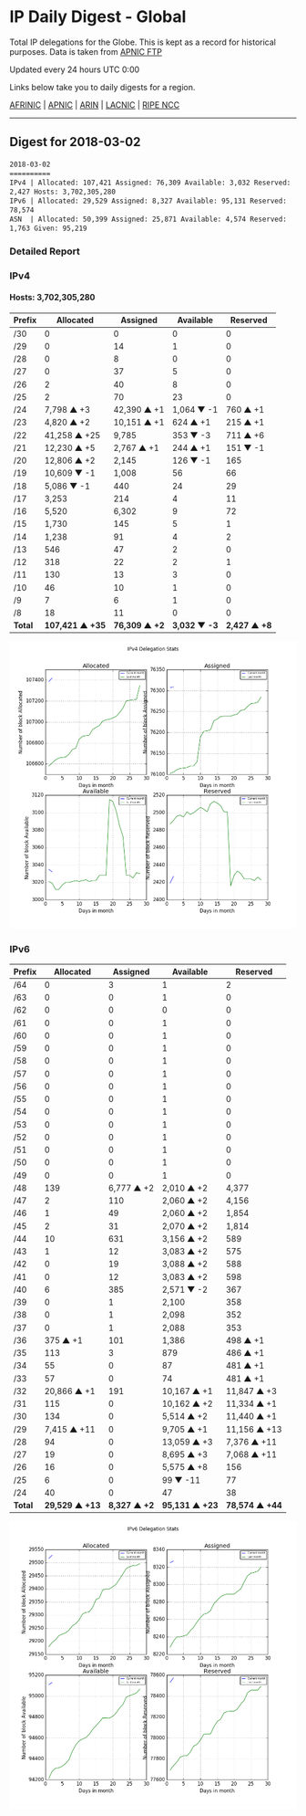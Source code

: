 # IP Daily Digest - Global

Total IP delegations for the Globe. This is kept as a record for historical purposes. Data is taken from [APNIC FTP](https://ftp.apnic.net/)

Updated every 24 hours UTC 0:00

Links below take you to daily digests for a region.

[AFRINIC](./archives/AFRINIC/) | [APNIC](./archives/APNIC/) | [ARIN](./archives/ARIN/) | [LACNIC](./archives/LACNIC/) | [RIPE NCC](./archives/RIPE_NCC/)

---

## Digest for 2018-03-02
```
2018-03-02
==========
IPv4 | Allocated: 107,421 Assigned: 76,309 Available: 3,032 Reserved: 2,427 Hosts: 3,702,305,280
IPv6 | Allocated: 29,529 Assigned: 8,327 Available: 95,131 Reserved: 78,574
ASN  | Allocated: 50,399 Assigned: 25,871 Available: 4,574 Reserved: 1,763 Given: 95,219
```

### Detailed Report

### IPv4

#### Hosts: **3,702,305,280**

| Prefix | Allocated | Assigned | Available | Reserved |
| ----- | ----- | ----- | ----- | ----- |
| /30 | 0 | 0 | 0 | 0 |
| /29 | 0 | 14 | 1 | 0 |
| /28 | 0 | 8 | 0 | 0 |
| /27 | 0 | 37 | 5 | 0 |
| /26 | 2 | 40 | 8 | 0 |
| /25 | 2 | 70 | 23 | 0 |
| /24 | 7,798 ▲ +3 | 42,390 ▲ +1 | 1,064 ▼ -1 | 760 ▲ +1 |
| /23 | 4,820 ▲ +2 | 10,151 ▲ +1 | 624 ▲ +1 | 215 ▲ +1 |
| /22 | 41,258 ▲ +25 | 9,785 | 353 ▼ -3 | 711 ▲ +6 |
| /21 | 12,230 ▲ +5 | 2,767 ▲ +1 | 244 ▲ +1 | 151 ▼ -1 |
| /20 | 12,806 ▲ +2 | 2,145 | 126 ▼ -1 | 165 |
| /19 | 10,609 ▼ -1 | 1,008 | 56 | 66 |
| /18 | 5,086 ▼ -1 | 440 | 24 | 29 |
| /17 | 3,253 | 214 | 4 | 11 |
| /16 | 5,520 | 6,302 | 9 | 72 |
| /15 | 1,730 | 145 | 5 | 1 |
| /14 | 1,238 | 91 | 4 | 2 |
| /13 | 546 | 47 | 2 | 0 |
| /12 | 318 | 22 | 2 | 1 |
| /11 | 130 | 13 | 3 | 0 |
| /10 | 46 | 10 | 1 | 0 |
| /9 | 7 | 6 | 1 | 0 |
| /8 | 18 | 11 | 0 | 0 |
| **Total** | **107,421 ▲ +35** | **76,309 ▲ +2** | **3,032 ▼ -3** | **2,427 ▲ +8** |

![ipv4-stats](ipv4-figure.png)

### IPv6

| Prefix | Allocated | Assigned | Available | Reserved |
| ----- | ----- | ----- | ----- | ----- |
| /64 | 0 | 3 | 1 | 2 |
| /63 | 0 | 0 | 1 | 0 |
| /62 | 0 | 0 | 0 | 0 |
| /61 | 0 | 0 | 1 | 0 |
| /60 | 0 | 0 | 1 | 0 |
| /59 | 0 | 0 | 1 | 0 |
| /58 | 0 | 0 | 1 | 0 |
| /57 | 0 | 0 | 1 | 0 |
| /56 | 0 | 0 | 1 | 0 |
| /55 | 0 | 0 | 1 | 0 |
| /54 | 0 | 0 | 1 | 0 |
| /53 | 0 | 0 | 1 | 0 |
| /52 | 0 | 0 | 1 | 0 |
| /51 | 0 | 0 | 1 | 0 |
| /50 | 0 | 0 | 1 | 0 |
| /49 | 0 | 0 | 1 | 0 |
| /48 | 139 | 6,777 ▲ +2 | 2,010 ▲ +2 | 4,377 |
| /47 | 2 | 110 | 2,060 ▲ +2 | 4,156 |
| /46 | 1 | 49 | 2,060 ▲ +2 | 1,854 |
| /45 | 2 | 31 | 2,070 ▲ +2 | 1,814 |
| /44 | 10 | 631 | 3,156 ▲ +2 | 589 |
| /43 | 1 | 12 | 3,083 ▲ +2 | 575 |
| /42 | 0 | 19 | 3,088 ▲ +2 | 588 |
| /41 | 0 | 12 | 3,083 ▲ +2 | 598 |
| /40 | 6 | 385 | 2,571 ▼ -2 | 367 |
| /39 | 0 | 1 | 2,100 | 358 |
| /38 | 0 | 1 | 2,098 | 352 |
| /37 | 0 | 1 | 2,088 | 353 |
| /36 | 375 ▲ +1 | 101 | 1,386 | 498 ▲ +1 |
| /35 | 113 | 3 | 879 | 486 ▲ +1 |
| /34 | 55 | 0 | 87 | 481 ▲ +1 |
| /33 | 57 | 0 | 74 | 481 ▲ +1 |
| /32 | 20,866 ▲ +1 | 191 | 10,167 ▲ +1 | 11,847 ▲ +3 |
| /31 | 115 | 0 | 10,162 ▲ +2 | 11,334 ▲ +1 |
| /30 | 134 | 0 | 5,514 ▲ +2 | 11,440 ▲ +1 |
| /29 | 7,415 ▲ +11 | 0 | 9,705 ▲ +1 | 11,156 ▲ +13 |
| /28 | 94 | 0 | 13,059 ▲ +3 | 7,376 ▲ +11 |
| /27 | 19 | 0 | 8,695 ▲ +3 | 7,068 ▲ +11 |
| /26 | 16 | 0 | 5,575 ▲ +8 | 156 |
| /25 | 6 | 0 | 99 ▼ -11 | 77 |
| /24 | 40 | 0 | 47 | 38 |
| **Total** | **29,529 ▲ +13** | **8,327 ▲ +2** | **95,131 ▲ +23** | **78,574 ▲ +44** |

![ipv6-stats](ipv6-figure.png)
